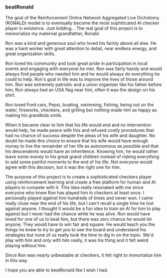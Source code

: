 ### beatRonald

The goal of the Reinforcement Online Network Aggregated Live Dichotomy (RONALD) model is to eventually become the most sophiticated AI checker player in existence. Just kidding... The real goal of this project is to memorialize my maternal grandfather, Ronald.

Ron was a kind and generous soul who loved his family above all else. He was a hard worker with great attention to detail, near endless energy, and great organization skills.

Ron loved his community and took great pride in participation in local events and engaging with everyone he met. Ron was fairly handy and would always find people who needed him and he would always do everything he could to help. Ron's goal in life was to improve the lives of those around him. Ron was extremely patriotic and a union organizer like his father before him; Ron always had an USA flag near him, often it was the design on his shirt.

Ron loved Ford cars, Pepsi, boating, swimming, fishing, being out on the water, fireworks, checkers, and grilling but nothing made him as happy as making his grandkids smile.

When it became clear to him that his life would end and no intervention would help, he made peace with this and refused costly procedures that had no chance of success despite the pleas of his wife and daughter. No doubt he made this choice to ensure that his wife would have enough money to live the remainder of her life as autonomous as possible and that his descendents would have an inheritence. Knowing him, he would rather leave some money to his great grand children instead of risking everything to add some painful moments to the end of his life. Not everyone would agree with this decision, but it was the right one for him.

The purpose of this project is to create a sophisticated checkers player using reinforcement learning and create a free platform for human and AI players to compete with it. This idea really resonated with me since everyone who knew Ron has played him in checkers at least once. I personally played against him hundreds of times and never won. I came really close near the end of his life, but I can't recall a single time he lost against anyone. I thought it would be a fun idea to train an AI for him to play against but I never had the chance while he was alive. Ron would have loved for one of us to beat him, but there was zero chance he would let anyone; They would have to win fair and square. He would teach you the things he knew to try to get you to see the board and understand his strategies but none of us really took the time to dig in on the topic. We'd play with him and only with him really, it was his thing and it felt weird playing without him.

Since Ron was nearly unbeatable at checkers, it felt right to immortalize him in this way.

I hope you are able to beatRonald like I wish I had.
